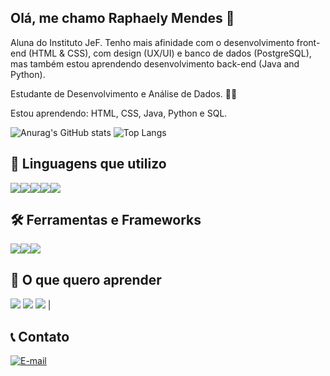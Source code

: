 ## Olá, me chamo Raphaely Mendes 👋

Aluna do Instituto JeF. Tenho mais afinidade com o desenvolvimento front-end (HTML & CSS), com design (UX/UI) e banco de dados (PostgreSQL), mas também estou aprendendo desenvolvimento back-end (Java and Python).

Estudante de Desenvolvimento e Análise de Dados. 👨‍💻

Estou aprendendo: HTML, CSS, Java, Python e SQL.


![Anurag's GitHub stats](https://github-readme-stats.vercel.app/api?username=raphaxnz&show_icons=true&theme=dark)
![Top Langs](https://github-readme-stats.vercel.app/api/top-langs/?username=raphaxnz&layout=compact&theme=dark)


##  🚀 Linguagens que utilizo
<div style="display: flex; flex-direction: row; flex-wrap: wrap;">
<img src="https://img.shields.io/badge/Python-3776AB?style=for-the-badge&logo=python&logoColor=white" />
<img src="https://img.shields.io/badge/Java-007396?style=for-the-badge&logo=java&logoColor=white" />
<img src="https://img.shields.io/badge/HTML5-E34F26?style=for-the-badge&logo=html5&logoColor=white" />
<img src="https://img.shields.io/badge/CSS3-1572B6?style=for-the-badge&logo=css3&logoColor=white" />
<img src="https://img.shields.io/badge/SQL-4479A1?style=for-the-badge&logo=postgresql&logoColor=white" />
</div>

##  🛠️ Ferramentas e Frameworks
<div style="display: flex; flex-direction: row; flex-wrap: wrap;">
<img src="https://img.shields.io/badge/Figma-F24E1E?style=for-the-badge&logo=figma&logoColor=white" />
<img src="https://img.shields.io/badge/pgAdmin-364257?style=for-the-badge&logo=pgadmin&logoColor=white" />
<img src="https://img.shields.io/badge/VS%20Code-007ACC?style=for-the-badge&logo=visual%20studio%20code&logoColor=white" />
</div>

## 🎯 O que quero aprender

<img src="https://img.shields.io/badge/JavaScript-F7DF1E?style=for-the-badge&logo=javascript&logoColor=black" /> <img src="https://img.shields.io/badge/React-61DAFB?style=for-the-badge&logo=react&logoColor=black" /> <img src="https://img.shields.io/badge/C%23-239120?style=for-the-badge&logo=c-sharp&logoColor=white" /> |

## 📞 Contato

[![E-mail](https://img.shields.io/badge/Gmail-D14836?style=for-the-badge&logo=gmail&logoColor=white)](mailto:raphaely.sales@germinare.org.br)



